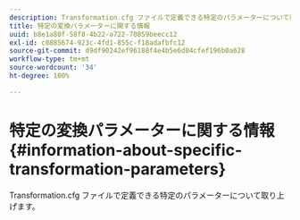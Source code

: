 ```yaml
---
description: Transformation.cfg ファイルで定義できる特定のパラメーターについて取り上げます。
title: 特定の変換パラメーターに関する情報
uuid: b8e1a80f-58f8-4b22-a722-70859beecc12
exl-id: c0885674-923c-4fd1-855c-f18adafbfc12
source-git-commit: d9df90242ef96188f4e4b5e6d04cfef196b0a628
workflow-type: tm+mt
source-wordcount: '34'
ht-degree: 100%

---
```


# 特定の変換パラメーターに関する情報{#information-about-specific-transformation-parameters}

Transformation.cfg ファイルで定義できる特定のパラメーターについて取り上げます。
